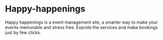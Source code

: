 # Happy-happenings
Happy happenings is a event management site, a smarter way to make your events memorable and stress free.
Exprole the services and make bookings just by few clicks.
